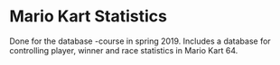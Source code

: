 # Mario Kart Statistics

Done for the database -course in spring 2019. Includes a database for controlling player, winner and race statistics in Mario Kart 64. 
